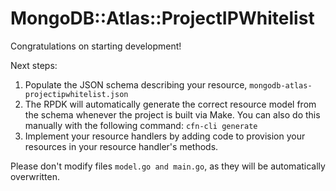 # MongoDB::Atlas::ProjectIPWhitelist

Congratulations on starting development!

Next steps:

1. Populate the JSON schema describing your resource, `mongodb-atlas-projectipwhitelist.json`
2. The RPDK will automatically generate the correct resource model from the
   schema whenever the project is built via Make.
   You can also do this manually with the following command: `cfn-cli generate`
3. Implement your resource handlers by adding code to provision your resources in your resource handler's methods.

Please don't modify files `model.go and main.go`, as they will be automatically overwritten.

